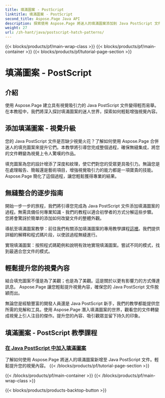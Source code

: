 ```yaml
---
title: 填滿圖案 - PostScript
linktitle: 填滿圖案 - PostScript
second_title: Aspose.Page Java API
description: 探索使用 Aspose.Page 將迷人的填滿圖案添加到 Java PostScript 文件的藝術。輕鬆提升視覺內容以獲得令人驚嘆的輸出。
weight: 27
url: /zh-hant/java/postscript-hatch-patterns/
---
```


{{< blocks/products/pf/main-wrap-class >}}
{{< blocks/products/pf/main-container >}}
{{< blocks/products/pf/tutorial-page-section >}}

# 填滿圖案 - PostScript

## 介紹

使用 Aspose.Page 建立具有視覺吸引力的 Java PostScript 文件變得輕而易舉。在本教程中，我們將深入探討填滿圖案的迷人世界，探索如何輕鬆增強視覺內容。

## 添加填滿圖案 - 視覺升級
您的 Java PostScript 文件是否缺少視覺火花？了解如何使用 Aspose.Page 合併迷人的填充圖案來提升它們。本教學將引導您完成整個過程，確保無縫集成，將您的文件轉變為視覺上令人驚嘆的作品。

填充圖案為您的設計增添了深度和紋理，使它們對您的受眾更具吸引力。無論您是在處理報告、簡報還是藝術項目，增強視覺吸引力的能力都是一項寶貴的技能。 Aspose.Page 簡化了這個過程，讓您輕鬆獲得專業的結果。

## 無縫整合的逐步指南
開始一步一步的旅程，我們將引導您完成為 Java PostScript 文件添加填滿圖案的過程。無需具備任何專業知識 - 我們的教程以適合初學者的方式分解這些步驟。您將會驚訝於簡單的添加如何改變文件的整體外觀。

導航至填滿圖案教學：前往我們有關添加填滿圖案的專用教學課程[這裡](./add-hatch-pattern/)。我們提供詳細的解釋和程式碼片段，以使該過程無縫進行。

實現填滿圖案：按照程式碼範例和說明有效地實現填滿圖案。嘗試不同的模式，找到最適合您文件的模式。

## 輕鬆提升您的視覺內容
結合填充圖案不僅是為了美觀；也是為了美觀。這是關於以更有影響力的方式傳達訊息。 Aspose.Page 讓您輕鬆提升視覺內容，確保您的 Java PostScript 文件脫穎而出。

無論您是經驗豐富的開發人員還是 Java PostScript 新手，我們的教學都能提供您所需的見解和工具。使用 Aspose.Page 潛入填滿圖案的世界，觀看您的文件轉變成視覺上引人注目的傑作。提升您的內容、吸引觀眾並留下持久的印象。
## 填滿圖案 - PostScript 教學課程
### [在 Java PostScript 中加入填滿圖案](./add-hatch-pattern/)
了解如何使用 Aspose.Page 將迷人的填滿圖案新增至 Java PostScript 文件。輕鬆提升您的視覺內容。
{{< /blocks/products/pf/tutorial-page-section >}}

{{< /blocks/products/pf/main-container >}}
{{< /blocks/products/pf/main-wrap-class >}}

{{< blocks/products/products-backtop-button >}}
